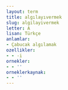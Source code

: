 ```yaml
---
layout: term
title: algılayıvermek
slug: algilayivermek
letter: A
lisan: Türkçe
anlamlar:
- Çabucak algılamak
ozellikler:
- - -i
ornekler:
- - ''
orneklerkaynak:
- - ''
---
```

